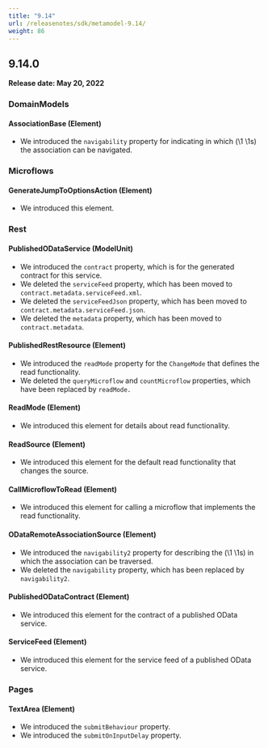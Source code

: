 ```yaml
---
title: "9.14"
url: /releasenotes/sdk/metamodel-9.14/
weight: 86
---
```


## 9.14.0

**Release date: May 20, 2022**

### DomainModels

#### AssociationBase (Element)

* We introduced the `navigability` property for indicating in which (\1 \1s) the association can be navigated.

### Microflows

#### GenerateJumpToOptionsAction (Element)

* We introduced this element.

### Rest

#### PublishedODataService (ModelUnit)

* We introduced the `contract` property, which is for the generated contract for this service.
* We deleted the `serviceFeed` property, which has been moved to `contract.metadata.serviceFeed.xml`.
* We deleted the `serviceFeedJson` property, which has been moved to `contract.metadata.serviceFeed.json`.
* We deleted the `metadata` property, which has been moved to `contract.metadata`.

#### PublishedRestResource (Element)

* We introduced the `readMode` property for the `ChangeMode` that defines the read functionality.
* We deleted the `queryMicroflow` and `countMicroflow` properties, which have been replaced by `readMode.`

#### ReadMode (Element)

* We introduced this element for details about read functionality.

#### ReadSource (Element)

* We introduced this element for the default read functionality that changes the source.

#### CallMicroflowToRead (Element)

* We introduced this element for calling a microflow that implements the read functionality.

#### ODataRemoteAssociationSource (Element)

* We introduced the `navigability2` property for describing the (\1 \1s) in which the association can be traversed.
* We deleted the `navigability` property, which has been replaced by `navigability2`.

#### PublishedODataContract (Element)

* We introduced this element for the contract of a published OData service.

#### ServiceFeed (Element)

* We introduced this element for the service feed of a published OData service.

### Pages

#### TextArea (Element)

* We introduced the `submitBehaviour` property.
* We introduced the `submitOnInputDelay` property.
